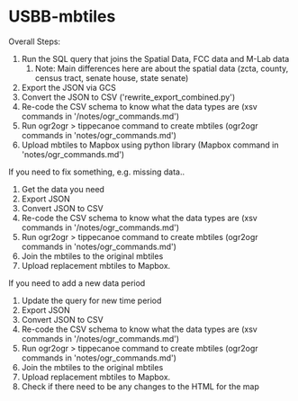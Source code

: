 # USBB-mbtiles

Overall Steps:

1. Run the SQL query that joins the Spatial Data, FCC data and M-Lab data
    1. Note: Main differences here are about the spatial data (zcta, county, census tract, senate house, state senate)
2. Export the JSON via GCS
3. Convert the JSON to CSV ('rewrite_export_combined.py')
4. Re-code the CSV schema to know what the data types are (xsv commands in '/notes/ogr_commands.md')
5. Run ogr2ogr > tippecanoe command to create mbtiles (ogr2ogr commands in 'notes/ogr_commands.md')
6. Upload mbtiles to Mapbox using python library (Mapbox command in 'notes/ogr_commands.md')

If you need to fix something, e.g. missing data..

1. Get the data you need
2. Export JSON
3. Convert JSON to CSV
4. Re-code the CSV schema to know what the data types are (xsv commands in '/notes/ogr_commands.md')
5. Run ogr2ogr > tippecanoe command to create mbtiles (ogr2ogr commands in 'notes/ogr_commands.md')
6. Join the mbtiles to the original mbtiles
7. Upload replacement mbtiles to Mapbox.

If you need to add a new data period

1. Update the query for new time period
2. Export JSON
3. Convert JSON to CSV
4. Re-code the CSV schema to know what the data types are (xsv commands in '/notes/ogr_commands.md')
5. Run ogr2ogr > tippecanoe command to create mbtiles (ogr2ogr commands in 'notes/ogr_commands.md')
6. Join the mbtiles to the original mbtiles
7. Upload replacement mbtiles to Mapbox.
8. Check if there need to be any changes to the HTML for the map